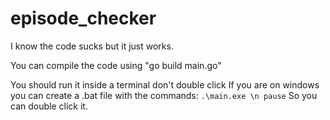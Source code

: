 # episode_checker
I know the code sucks but it just works.

You can compile the code using "go build main.go"

You should run it inside a terminal don't double click
If you are on windows you can create a .bat file with the commands:
`
.\main.exe \n
pause
`
So you can double click it.

